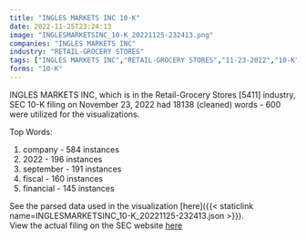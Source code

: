 ```yaml
---
title: "INGLES MARKETS INC 10-K"
date: 2022-11-25T23:24:13
image: "INGLESMARKETSINC_10-K_20221125-232413.png"
companies: "INGLES MARKETS INC"
industry: "RETAIL-GROCERY STORES"
tags: ["INGLES MARKETS INC","RETAIL-GROCERY STORES","11-23-2022","10-K"]
forms: "10-K"
---
```

INGLES MARKETS INC, which is in the Retail-Grocery Stores [5411] industry, SEC 10-K filing on November 23, 2022 had 18138 (cleaned) words - 600 were utilized for the visualizations.

Top Words:
1. company - 584 instances
2. 2022 - 196 instances
3. september - 191 instances
4. fiscal - 160 instances
5. financial - 145 instances


See the parsed data used in the visualization [here]({{< staticlink name=INGLESMARKETSINC_10-K_20221125-232413.json >}}).  
View the actual filing on the SEC website [here](https://www.sec.gov/Archives/edgar/data/50493/0000050493-22-000018.txt)